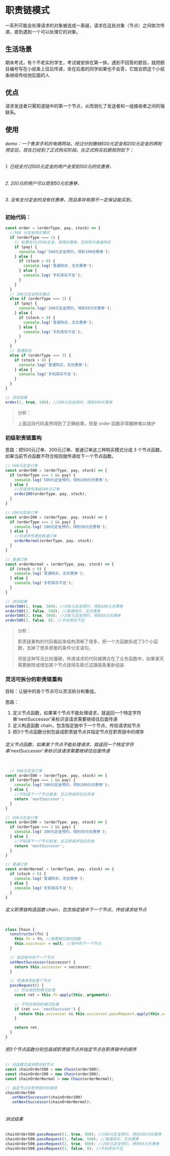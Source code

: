 # 职责链模式

一系列可能会处理请求的对象被连成一条链，请求在这些对象（节点）之间依次传递，直到遇到一个可以处理它的对象。

## 生活场景

期末考试，有个不老实的学生，考试被安排在第一排。遇到不回答的题目，就把题目编号写在小纸条上往后传递，坐在后面的同学如果也不会答，它就会把这个小纸条继续传给他后面的人

## 优点

请求发送者只需知道链中的第一个节点，从而弱化了发送者和一组接收者之间的强联系。

## 使用

###### demo：一个售卖手机的电商网站，经过分别缴纳500元定金和200元定金的两轮预定后，现在已经到了正式购买阶段。在正式购买后额规则如下：

###### 1. 已经支付过500元定金的用户会受到100元的优惠券，
###### 2. 200元的用户可以受到50元优惠券，
###### 3. 没有支付定金的没有优惠券，而且库存有限不一定保证能买到。

### 初始代码：

```JavaScript
const order = (orderType, pay, stock) => {
  //500 元定金购买模式
  if (orderType === 1) {
    // 如果支付过500定金，获得优惠券，否则将为普通购买
    if (pay) {
      console.log('500元定金预约，得到100优惠券');
    } else {
      if (stock > 0) {
        console.log('普通购买，无优惠券');
      } else {
        console.log('手机库存不足');
      }
    }
  }
  // 200元定金购买模式
  else if (orderType === 2) {
    if (pay) {
      console.log('200元定金预约，得到50元优惠券');
    } else {
      if (stock > 0) {
        console.log('普通购买，无优惠券');
      } else {
        console.log('手机库存不足');
      }
    }
  }
  // 普通购买
  else if (orderType === 3) {
    if (stock > 0) {
      console.log('普通购买，无优惠券');
    } else {
      console.log('手机库存不足');
    }
  }
}

// 测试结果
order(1, true, 500); //500元定金预约，得到100优惠券
```
> 分析：
>
> 上面这段代码虽然得到了正确结果，但是 order 函数非常臃肿难以维护

### 初级职责链重构

思路：把500元订单、200元订单、普通订单这三种购买模式分成 3 个节点函数，如果当前节点函数不符合规则就传递给下一个节点函数。

```JavaScript
// 500元定金订单
const order500 = (orderType, pay, stock) => {
  if (orderType === 1 && pay) {
    console.log('500元定金预约，得到100元优惠券');
  } else {
    //将请求传递给200元订单
    order200(orderType, pay, stock);
  }
}

// 200元定金订单
const order200 = (orderType, pay, stock) => {
  if (orderType === 2 && pay) {
    console.log('200元定金预约，得到50元优惠券');
  } else {
    //将请求传递给普通订单
    orderNormal(orderType, pay, stock);
  }
}

// 普通订单
const orderNormal = (orderType, pay, stock) => {
  if (stock > 0) {
    console.log('普通购买，无优惠券');
  } else {
    console.log('手机库存不足');
  }
}

// 测试结果
order500(1, true, 500); //500元定金预约，得到100元优惠券
order500(1, false, 500); //普通购买，无优惠券
order500(2, true, 500); //200元定金预约，得到50元优惠券
order500(3, false, 0); //手机库存不足
```

> 分析：
>
> 职责链重构的代码看起来结构清晰了很多，把一个大函数拆成了3个小函数，去掉了很多嵌套的条件分支语句。
>
> 但是这种写法比较僵硬，传递请求的代码被耦合在了业务函数中，如果某天需要删除或增加某个节点就得先砸烂这跟链条重新组装



### 灵活可拆分的职责链重构 

目标：让链中的各个节点可以灵活拆分和重组。

思路：
1. 定义节点函数，如果某个节点不能处理请求，就返回一个特定字符串'nextSuccessor'来标识该请求需要继续往后面传递
2. 定义构造函数 chain，包含指定链中下一个节点、传给请求给节点
3. 把3个节点函数分别包装成职责链节点并指定节点在职责链中的顺序

###### 定义节点函数，如果某个节点不能处理请求，就返回一个特定字符串'nextSuccessor'来标识该请求需要继续往后面传递

```JavaScript

  // 500元定金订单
const order500 = (orderType, pay, stock) => {
  if (orderType === 1 && pay) {
    console.log('500元定金预约，得到100元优惠券');
  } else {
    //不知道下一个节点是谁，反正把请求往后传递
    return 'nextSuccssor';
  }
}

// 200元定金订单
const order200 = (orderType, pay, stock) => {
  if (orderType === 2 && pay) {
    console.log('200元定金预约，得到50元优惠券');
  } else {
    //不知道下一个节点是谁，反正把请求往后传递
    return 'nextSuccssor';
  }
}

// 普通订单
const orderNormal = (orderType, pay, stock) => {
  if (stock > 0) {
    console.log('普通购买，无优惠券');
  } else {
    console.log('手机库存不足');
  }
}
```

###### 定义职责链构造函数 chain，包含指定链中下一个节点、传给请求给节点

```JavaScript

class Chain {
  constructor(fn) {
    this.fn = fn; //需要被包装的函数
    this.successor = null; //链中的下一个节点
  }

  // 指定链中的下一个节点
  setNextSuccessor(successor) {
    return this.successor = successor;
  }

  // 传递请求给某个节点
  passRequest() {
    // 符合规则的情况处理
    const ret = this.fn.apply(this, arguments); 
    
    // 不符合规则的情况处理
    if (ret === 'nextSuccssor') {
      return this.successor && this.successor.passRequest.apply(this.successor, arguments);
    }

    return ret;
  }
}

```

###### 把3个节点函数分别包装成职责链节点并指定节点在职责链中的顺序

```JavaScript
// 将函数包装进责任链节点
const chainOrder500 = new Chain(order500);
const chainOrder200 = new Chain(order200);
const chainOrderNormal = new Chain(orderNormal);

// 指定节点在职责链中的顺序
chainOrder500
  .setNextSuccessor(chainOrder200)
  .setNextSuccessor(chainOrderNormal);
 
```

###### 测试结果

```JavaScript
chainOrder500.passRequest(1, true, 500); //500元定金预约，得到100元优惠券
chainOrder500.passRequest(1, false, 500); //普通购买，无优惠券
chainOrder500.passRequest(2, true, 500); //200元定金预约，得到50元优惠券
chainOrder500.passRequest(3, false, 0); //手机库存不足
```





